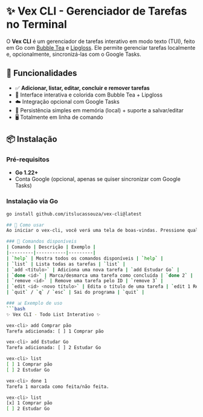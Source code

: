 # ✨ Vex CLI - Gerenciador de Tarefas no Terminal

O **Vex CLI** é um gerenciador de tarefas interativo em modo texto (TUI), feito em Go com [Bubble Tea](https://github.com/charmbracelet/bubbletea) e [Lipgloss](https://github.com/charmbracelet/lipgloss). Ele permite gerenciar tarefas localmente e, opcionalmente, sincronizá-las com o Google Tasks.

## 🚀 Funcionalidades

- ✅ **Adicionar, listar, editar, concluir e remover tarefas**
- 🎨 Interface interativa e colorida com Bubble Tea + Lipgloss
- ☁️ Integração opcional com Google Tasks
- 💾 Persistência simples em memória (local) + suporte a salvar/editar
- 🖥️ Totalmente em linha de comando

## 📦 Instalação

### Pré-requisitos
- **Go 1.22+**
- Conta Google (opcional, apenas se quiser sincronizar com Google Tasks)

### Instalação via Go
```bash
go install github.com/itslucassouza/vex-cli@latest

## 📝 Como usar
Ao iniciar o vex-cli, você verá uma tela de boas-vindas. Pressione qualquer tecla (ou aguarde 3 segundos) para começar.

### 🔑 Comandos disponíveis
| Comando | Descrição | Exemplo |
|---------|-----------|---------|
| `help` | Mostra todos os comandos disponíveis | `help` |
| `list` | Lista todas as tarefas | `list` |
| `add <título>` | Adiciona uma nova tarefa | `add Estudar Go` |
| `done <id>` | Marca/desmarca uma tarefa como concluída | `done 2` |
| `remove <id>` | Remove uma tarefa pelo ID | `remove 3` |
| `edit <id> <novo título>` | Edita o título de uma tarefa | `edit 1 Revisar documentação` |
| `quit` / `q` / `esc` | Sai do programa | `quit` |

### 📊 Exemplo de uso
```bash
✨ Vex CLI - Todo List Interativo ✨

vex-cli> add Comprar pão
Tarefa adicionada: [ ] 1 Comprar pão

vex-cli> add Estudar Go
Tarefa adicionada: [ ] 2 Estudar Go

vex-cli> list
[ ] 1 Comprar pão
[ ] 2 Estudar Go

vex-cli> done 1
Tarefa 1 marcada como feita/não feita.

vex-cli> list
[x] 1 Comprar pão
[ ] 2 Estudar Go